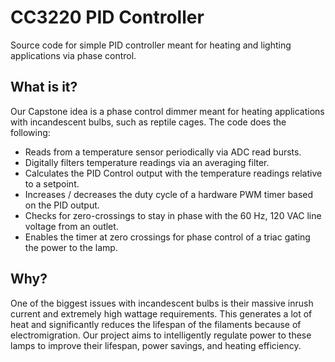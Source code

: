 # CC3220 PID Controller

Source code for simple PID controller meant for heating and lighting applications via phase control.

**What is it?**
---------------
Our Capstone idea is a phase control dimmer meant for heating applications with incandescent bulbs, such as reptile cages. The code does the following:
- Reads from a temperature sensor periodically via ADC read bursts.
- Digitally filters temperature readings via an averaging filter.
- Calculates the PID Control output with the temperature readings relative to a setpoint.
- Increases / decreases the duty cycle of a hardware PWM timer based on the PID output.
- Checks for zero-crossings to stay in phase with the 60 Hz, 120 VAC line voltage from an outlet.
- Enables the timer at zero crossings for phase control of a triac gating the power to the lamp.

**Why?**
--------
One of the biggest issues with incandescent bulbs is their massive inrush current and extremely high wattage requirements. This generates a lot of heat and significantly reduces the lifespan of the filaments because of electromigration. Our project aims to intelligently regulate power to these lamps to improve their lifespan, power savings, and heating efficiency.

